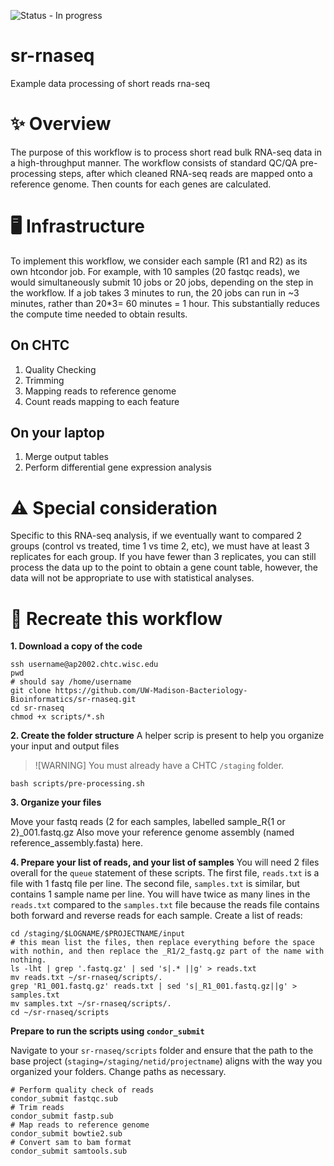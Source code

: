 ![Status - In progress](https://img.shields.io/badge/Status-InProgress-2ea44f)

# sr-rnaseq
Example data processing of short reads rna-seq

# ✨ Overview

The purpose of this workflow is to process short read bulk RNA-seq data in a high-throughput manner. The workflow consists of standard QC/QA pre-processing steps, after which cleaned RNA-seq reads are mapped onto a reference genome. Then counts for each genes are calculated.

# 🖥️  Infrastructure

To implement this workflow, we consider each sample (R1 and R2) as its own htcondor job. For example, with 10 samples (20 fastqc reads), we would simultaneously submit 10 jobs or 20 jobs, depending on the step in the workflow.
If a job takes 3 minutes to run, the 20 jobs can run in ~3 minutes, rather than 20*3= 60 minutes = 1 hour. 
This substantially reduces the compute time needed to obtain results.

## On CHTC
1. Quality Checking
2. Trimming
3. Mapping reads to reference genome
4. Count reads mapping to each feature

## On your laptop
1. Merge output tables
2. Perform differential gene expression analysis

# ⚠️ Special consideration

Specific to this RNA-seq analysis, if we eventually want to compared 2 groups (control vs treated, time 1 vs time 2, etc), we must have at least 3 replicates for each group.
If you have fewer than 3 replicates, you can still process the data up to the point to obtain a gene count table, however, the data will not be appropriate to use with statistical analyses.

# 🔁 Recreate this workflow

**1. Download a copy of the code**

```
ssh username@ap2002.chtc.wisc.edu
pwd
# should say /home/username
git clone https://github.com/UW-Madison-Bacteriology-Bioinformatics/sr-rnaseq.git
cd sr-rnaseq
chmod +x scripts/*.sh
```

**2. Create the folder structure**
A helper scrip is present to help you organize your input and output files

>![WARNING]
> You must already have a CHTC `/staging` folder.

```
bash scripts/pre-processing.sh
```

**3. Organize your files**

Move your fastq reads (2 for each samples, labelled sample_R{1 or 2}_001.fastq.gz
Also move your reference genome assembly (named reference_assembly.fasta) here.

**4. Prepare your list of reads, and your list of samples**
You will need 2 files overall for the `queue` statement of these scripts.
The first file, `reads.txt` is a file with 1 fastq file per line.
The second file, `samples.txt` is similar, but contains 1 sample name per line.
You will have twice as many lines in the `reads.txt` compared to the `samples.txt` file because the reads file contains both forward and reverse reads for each sample.
Create a list of reads:

```
cd /staging/$LOGNAME/$PROJECTNAME/input
# this mean list the files, then replace everything before the space with nothin, and then replace the _R1/2_fastq.gz part of the name with nothing.
ls -lht | grep '.fastq.gz' | sed 's|.* ||g' > reads.txt
mv reads.txt ~/sr-rnaseq/scripts/.
grep 'R1_001.fastq.gz' reads.txt | sed 's|_R1_001.fastq.gz||g' > samples.txt
mv samples.txt ~/sr-rnaseq/scripts/.
cd ~/sr-rnaseq/scripts
```

**Prepare to run the scripts using `condor_submit`**

Navigate to your `sr-rnaseq/scripts` folder and ensure that the path to the base project (`staging=/staging/netid/projectname`) aligns with the way you organized your folders.
Change paths as necessary.

```
# Perform quality check of reads
condor_submit fastqc.sub
# Trim reads
condor_submit fastp.sub
# Map reads to reference genome
condor_submit bowtie2.sub
# Convert sam to bam format
condor_submit samtools.sub
```

